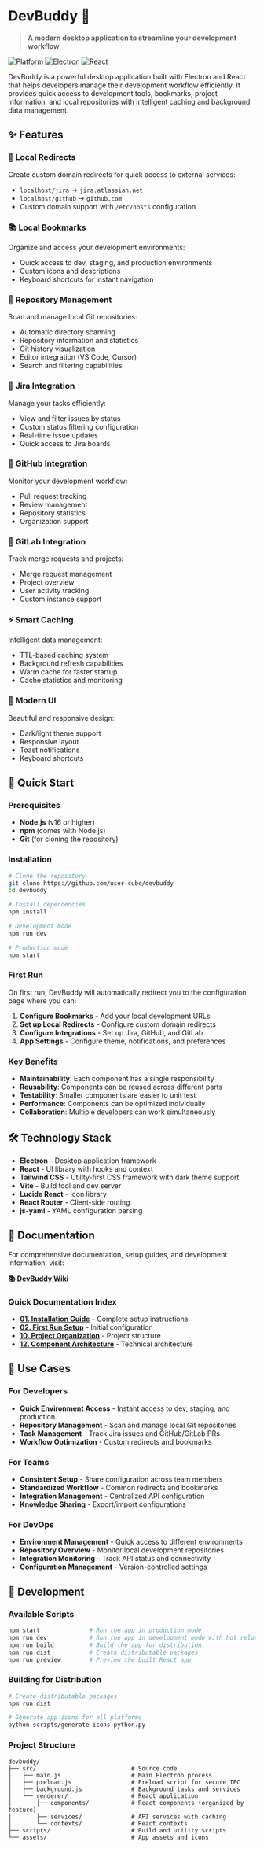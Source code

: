 # DevBuddy 🚀

> **A modern desktop application to streamline your development workflow**

[![Platform](https://img.shields.io/badge/platform-macOS%20%7C%20Windows%20%7C%20Linux-blue.svg)](https://github.com/user-cube/devbuddy)
[![Electron](https://img.shields.io/badge/Electron-28.0.0-blue.svg)](https://electronjs.org/)
[![React](https://img.shields.io/badge/React-18.0.0-blue.svg)](https://reactjs.org/)

DevBuddy is a powerful desktop application built with Electron and React that helps developers manage their development workflow efficiently. It provides quick access to development tools, bookmarks, project information, and local repositories with intelligent caching and background data management.

## ✨ Features

### 🔗 **Local Redirects**

Create custom domain redirects for quick access to external services:

- `localhost/jira` → `jira.atlassian.net`
- `localhost/github` → `github.com`
- Custom domain support with `/etc/hosts` configuration

### 📚 **Local Bookmarks**

Organize and access your development environments:

- Quick access to dev, staging, and production environments
- Custom icons and descriptions
- Keyboard shortcuts for instant navigation

### 📁 **Repository Management**

Scan and manage local Git repositories:

- Automatic directory scanning
- Repository information and statistics
- Git history visualization
- Editor integration (VS Code, Cursor)
- Search and filtering capabilities

### 🎯 **Jira Integration**

Manage your tasks efficiently:

- View and filter issues by status
- Custom status filtering configuration
- Real-time issue updates
- Quick access to Jira boards

### 🐙 **GitHub Integration**

Monitor your development workflow:

- Pull request tracking
- Review management
- Repository statistics
- Organization support

### 🦊 **GitLab Integration**

Track merge requests and projects:

- Merge request management
- Project overview
- User activity tracking
- Custom instance support

### ⚡ **Smart Caching**

Intelligent data management:

- TTL-based caching system
- Background refresh capabilities
- Warm cache for faster startup
- Cache statistics and monitoring

### 🎨 **Modern UI**

Beautiful and responsive design:

- Dark/light theme support
- Responsive layout
- Toast notifications
- Keyboard shortcuts

## 🚀 Quick Start

### Prerequisites

- **Node.js** (v16 or higher)
- **npm** (comes with Node.js)
- **Git** (for cloning the repository)

### Installation

```bash
# Clone the repository
git clone https://github.com/user-cube/devbuddy
cd devbuddy

# Install dependencies
npm install

# Development mode
npm run dev

# Production mode
npm start
```

### First Run

On first run, DevBuddy will automatically redirect you to the configuration page where you can:

1. **Configure Bookmarks** - Add your local development URLs
2. **Set up Local Redirects** - Configure custom domain redirects
3. **Configure Integrations** - Set up Jira, GitHub, and GitLab
4. **App Settings** - Configure theme, notifications, and preferences

### Key Benefits

- **Maintainability**: Each component has a single responsibility
- **Reusability**: Components can be reused across different parts
- **Testability**: Smaller components are easier to unit test
- **Performance**: Components can be optimized individually
- **Collaboration**: Multiple developers can work simultaneously

## 🛠️ Technology Stack

- **Electron** - Desktop application framework
- **React** - UI library with hooks and context
- **Tailwind CSS** - Utility-first CSS framework with dark theme support
- **Vite** - Build tool and dev server
- **Lucide React** - Icon library
- **React Router** - Client-side routing
- **js-yaml** - YAML configuration parsing

## 📖 Documentation

For comprehensive documentation, setup guides, and development information, visit:

**[📚 DevBuddy Wiki](https://github.com/user-cube/devbuddy/wiki)**

### Quick Documentation Index

- **[01. Installation Guide](https://github.com/user-cube/devbuddy/wiki/01-installation)** - Complete setup instructions
- **[02. First Run Setup](https://github.com/user-cube/devbuddy/wiki/02-first-run-setup)** - Initial configuration
- **[10. Project Organization](https://github.com/user-cube/devbuddy/wiki/09-project-organization)** - Project structure
- **[12. Component Architecture](https://github.com/user-cube/devbuddy/wiki/10-project-structure)** - Technical architecture

## 🎯 Use Cases

### For Developers

- **Quick Environment Access** - Instant access to dev, staging, and production
- **Repository Management** - Scan and manage local Git repositories
- **Task Management** - Track Jira issues and GitHub/GitLab PRs
- **Workflow Optimization** - Custom redirects and bookmarks

### For Teams

- **Consistent Setup** - Share configuration across team members
- **Standardized Workflow** - Common redirects and bookmarks
- **Integration Management** - Centralized API configuration
- **Knowledge Sharing** - Export/import configurations

### For DevOps

- **Environment Management** - Quick access to different environments
- **Repository Overview** - Monitor local development repositories
- **Integration Monitoring** - Track API status and connectivity
- **Configuration Management** - Version-controlled settings

## 🔧 Development

### Available Scripts

```bash
npm start              # Run the app in production mode
npm run dev            # Run the app in development mode with hot reload
npm run build          # Build the app for distribution
npm run dist           # Create distributable packages
npm run preview        # Preview the built React app
```

### Building for Distribution

```bash
# Create distributable packages
npm run dist

# Generate app icons for all platforms
python scripts/generate-icons-python.py
```

### Project Structure

```
devbuddy/
├── src/                           # Source code
│   ├── main.js                    # Main Electron process
│   ├── preload.js                 # Preload script for secure IPC
│   ├── background.js              # Background tasks and services
│   └── renderer/                  # React application
│       ├── components/            # React components (organized by feature)
│       ├── services/              # API services with caching
│       └── contexts/              # React contexts
├── scripts/                       # Build and utility scripts
└── assets/                        # App assets and icons
```
